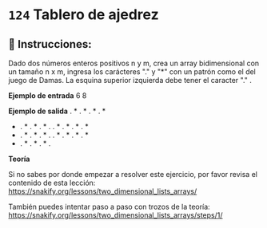  # `124` Tablero de ajedrez

## 📝 Instrucciones:

Dado dos números enteros positivos n y m, crea un array bidimensional con un tamaño n x m, ingresa los carácteres "." y "*" con un patrón como el del juego de Damas. La esquina superior izquierda debe tener el caracter "." .

**Ejemplo de entrada**
6 8

**Ejemplo de salida**
. * . * . * . *
* . * . * . * .
. * . * . * . *
* . * . * . * .
. * . * . * . *
* . * . * . * .

**Teoría**

Si no sabes por donde empezar a resolver este ejercicio, por favor revisa el contenido de esta lección:
https://snakify.org/lessons/two_dimensional_lists_arrays/  

También puedes intentar paso a paso con trozos de la teoría:
https://snakify.org/lessons/two_dimensional_lists_arrays/steps/1/